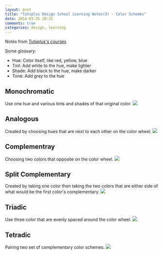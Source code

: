 ```yaml
---
layout: post
title: "Tutsplus Design School Learning Notes(3) - Color Schemes"
date: 2014-03-25 20:31
comments: true
categories: design, learning
---
```


Notes from [Tutsplus's courses]( http://webdesign.tutsplus.com/series/design-school-for-developers--webdesign-13793)

Some glossary:

- Hue: Color itself, like red, yellow, blue
- Tint: Add white to the hue, make lighter
- Shade: Add black to the hue, make darker
- Tone: Add grey to the hue

## Monochromatic
Use one hue and various tints and shades of that original color.
<img src="/images/color_wheel/colour-wheel-monochromatic.jpg  " >
<!-- more -->

## Analogous
Created by choosing hues that are next to each other on the color wheel.
<img src="/images/color_wheel/colour-wheel-analogous.jpg  " >

## Complementray
Choosing two colors that opposite on the color wheel.
<img src="/images/color_wheel/colour-wheel-complementary.jpg  " >

## Split Complementary
Created by taking one color then taking the two colors that are either side of what would be the first color's complementary.
<img src="/images/color_wheel/colour-wheel-split-complementary.jpg  " >

## Triadic
Use three color that are evenly spaced around the color wheel.
<img src="/images/color_wheel/colour-wheel-triadic.jpg  " >

## Tetradic
Pairing two set of complementary color schemes.
<img src="/images/color_wheel/colour-wheel-tetradic.jpg  " >
